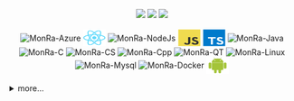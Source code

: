 <!--Hello
<h2><img src="https://emojis.slackmojis.com/emojis/images/1531849430/4246/blob-sunglasses.gif?1531849430" width="30"/> Hi 👋 , I'm MonRá! <img src="https://media.giphy.com/media/12oufCB0MyZ1Go/giphy.gif" width="50"></h2>
-->

<div>
  </p>
  <div align="center">
   <a href="https://www.facebook.com/ramon.chaib" target="_blank"><img src="https://img.shields.io/badge/-Facebook-%230077B5?style=for-the-badge&logo=facebook&logoColor=white" target="_blank"></a> 
  <a href="https://www.instagram.com/monrapps/" target="_blank"><img src="https://img.shields.io/badge/-Instagram-%23E4405F?style=for-the-badge&logo=instagram&logoColor=white" target="_blank"></a>
  <a href="https://www.linkedin.com/in/ramon-chaib-27007635/" target="_blank"><img src="https://img.shields.io/badge/-LinkedIn-%230077B5?style=for-the-badge&logo=linkedin&logoColor=white" target="_blank"></a>   
</div>
  
 <div style="display: inline_block" align="center"><br>
  <img align="center" alt="MonRa-Azure" height="30" width="40" src="https://cdn.jsdelivr.net/gh/devicons/devicon/icons/azure/azure-original.svg">
  <img align="center" alt="MonRa-React" height="30" width="40" src="https://raw.githubusercontent.com/devicons/devicon/master/icons/react/react-original.svg">
  <img align="center" alt="MonRa-NodeJs" height="30" width="40" src="https://cdn.jsdelivr.net/gh/devicons/devicon/icons/nodejs/nodejs-original.svg">
  <img align="center" alt="MonRa-Js" height="30" width="40" src="https://raw.githubusercontent.com/devicons/devicon/master/icons/javascript/javascript-original.svg">     <img align="center" alt="MonRa-Ts" height="30" width="40" src="https://raw.githubusercontent.com/devicons/devicon/master/icons/typescript/typescript-original.svg">
  <img align="center" alt="MonRa-Java" height="30" width="40" src="https://cdn.jsdelivr.net/gh/devicons/devicon/icons/java/java-original.svg">
  <img align="center" alt="MonRa-C" height="30" width="40" src="https://cdn.jsdelivr.net/gh/devicons/devicon/icons/c/c-original.svg">
  <img align="center" alt="MonRa-CS" height="30" width="40" src="https://cdn.jsdelivr.net/gh/devicons/devicon/icons/csharp/csharp-original.svg">
  <img align="center" alt="MonRa-Cpp" height="30" width="40" src="https://cdn.jsdelivr.net/gh/devicons/devicon/icons/cplusplus/cplusplus-original.svg">
  <img align="center" alt="MonRa-QT" height="30" width="40" src="https://cdn.jsdelivr.net/gh/devicons/devicon/icons/qt/qt-original.svg">
  <img align="center" alt="MonRa-Linux" height="30" width="40" src="https://cdn.jsdelivr.net/gh/devicons/devicon/icons/linux/linux-original.svg">
  <img align="center" alt="MonRa-Mysql" height="30" width="40" src="https://cdn.jsdelivr.net/gh/devicons/devicon/icons/mysql/mysql-original.svg">
  <img align="center" alt="MonRa-Docker" height="30" width="40" src="https://cdn.jsdelivr.net/gh/devicons/devicon/icons/docker/docker-original.svg">  
  <img align="center" alt="MonRa-Android" height="30" width="40" src="https://github.com/devicons/devicon/blob/master/icons/android/android-original.svg">
  
</div>
</a>

</br>
<!--
[![github activity graph](https://activity-graph.herokuapp.com/graph?username=monrapps&theme=chartreuse-dark)](https://github.com/monrapps/)
-->
<div>
<details>
      <summary>more...</summary>
      
<!--
### <img src="https://media.giphy.com/media/VgCDAzcKvsR6OM0uWg/giphy.gif" width="50"> A little more about me...  

```javascript
const monra = {
    pronouns: "He" | "Him",
    code: ["any"],
    askMeAbout: ["any"],
    technologies: {
        backEnd: {
            js: ["any"],
        },
        mobileApp: {
            native: ["Android Development"]
        },
        devOps: ["AWS", "Docker🐳", "Route53", "Nginx"],
        databases: ["mongo", "MySql", "sqlite"],
        misc: ["Firebase", "Socket.IO", "selenium", "open-cv", "php", "SuiteApp"]
    },
    architecture: ["Serverless Architecture", "Progressive web applications", "Single page applications"],
    currentFocus: "Building Robots to ease opertations",
    funFact: "There are two ways to write error-free programs; only the third one works"
};
```
-->

---
<!--START_SECTION:waka-->
![Code Time](http://img.shields.io/badge/Code%20Time-966%20hrs%2012%20mins-blue)

![Profile Views](http://img.shields.io/badge/Profile%20Views-1-blue)

![Lines of code](https://img.shields.io/badge/From%20Hello%20World%20I%27ve%20Written-3.0%20million%20lines%20of%20code-blue)

**🐱 My GitHub Data** 

> 📦 45.5 kB Used in GitHub's Storage 
 > 
> 🏆 2,463 Contributions in the Year 2024
 > 
> 🚫 Not Opted to Hire
 > 
> 📜 23 Public Repositories 
 > 
> 🔑 18 Private Repositories 
 > 
**I'm an Early 🐤** 

```text
🌞 Morning                8275 commits        █████████░░░░░░░░░░░░░░░░   35.16 % 
🌆 Daytime                10843 commits       ████████████░░░░░░░░░░░░░   46.08 % 
🌃 Evening                3651 commits        ████░░░░░░░░░░░░░░░░░░░░░   15.51 % 
🌙 Night                  764 commits         █░░░░░░░░░░░░░░░░░░░░░░░░   03.25 % 
```
📅 **I'm Most Productive on Thursday** 

```text
Monday                   4348 commits        █████░░░░░░░░░░░░░░░░░░░░   18.48 % 
Tuesday                  4349 commits        █████░░░░░░░░░░░░░░░░░░░░   18.48 % 
Wednesday                4555 commits        █████░░░░░░░░░░░░░░░░░░░░   19.36 % 
Thursday                 4980 commits        █████░░░░░░░░░░░░░░░░░░░░   21.16 % 
Friday                   3112 commits        ███░░░░░░░░░░░░░░░░░░░░░░   13.22 % 
Saturday                 1277 commits        █░░░░░░░░░░░░░░░░░░░░░░░░   05.43 % 
Sunday                   912 commits         █░░░░░░░░░░░░░░░░░░░░░░░░   03.88 % 
```


📊 **This Week I Spent My Time On** 

```text
🕑︎ Time Zone: America/Sao_Paulo

💬 Programming Languages: 
C++                      7 hrs 16 mins       █████████████░░░░░░░░░░░░   50.10 % 
Markdown                 2 hrs 3 mins        ████░░░░░░░░░░░░░░░░░░░░░   14.19 % 
C                        1 hr 48 mins        ███░░░░░░░░░░░░░░░░░░░░░░   12.50 % 
Other                    1 hr 39 mins        ███░░░░░░░░░░░░░░░░░░░░░░   11.47 % 
TypeScript               37 mins             █░░░░░░░░░░░░░░░░░░░░░░░░   04.31 % 

🔥 Editors: 
VS Code                  14 hrs 4 mins       ████████████████████████░   96.99 % 
Android Studio           26 mins             █░░░░░░░░░░░░░░░░░░░░░░░░   03.01 % 

🐱‍💻 Projects: 
fw_tal_platformio        7 hrs 11 mins       ████████████░░░░░░░░░░░░░   49.52 % 
wlm-esp32                2 hrs 29 mins       ████░░░░░░░░░░░░░░░░░░░░░   17.13 % 
Markdown                 1 hr 55 mins        ███░░░░░░░░░░░░░░░░░░░░░░   13.22 % 
wlm-infra                1 hr 7 mins         ██░░░░░░░░░░░░░░░░░░░░░░░   07.72 % 
Unknown Project          34 mins             █░░░░░░░░░░░░░░░░░░░░░░░░   04.01 % 

💻 Operating System: 
Windows                  11 hrs 39 mins      ████████████████████░░░░░   80.32 % 
WSL                      1 hr 46 mins        ███░░░░░░░░░░░░░░░░░░░░░░   12.18 % 
Mac                      1 hr 5 mins         ██░░░░░░░░░░░░░░░░░░░░░░░   07.49 % 
```

**I Mostly Code in C** 

```text
C                        14 repos            █████░░░░░░░░░░░░░░░░░░░░   20.90 % 
C++                      10 repos            ████░░░░░░░░░░░░░░░░░░░░░   14.93 % 
JavaScript               7 repos             ███░░░░░░░░░░░░░░░░░░░░░░   10.45 % 
HTML                     5 repos             ██░░░░░░░░░░░░░░░░░░░░░░░   07.46 % 
Python                   4 repos             █░░░░░░░░░░░░░░░░░░░░░░░░   05.97 % 
```



**Timeline**

![Lines of Code chart](https://raw.githubusercontent.com/monrapps/monrapps/master/assets/bar_graph.png)


 Last Updated on 07/12/2024 10:34:43 UTC
<!--END_SECTION:waka-->
